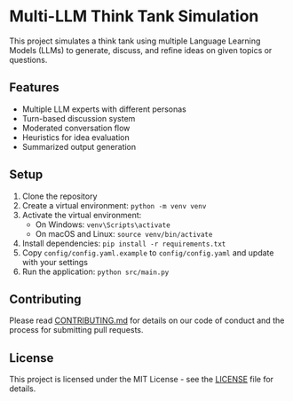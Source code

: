 # Multi-LLM Think Tank Simulation

This project simulates a think tank using multiple Language Learning Models (LLMs) to generate, discuss, and refine ideas on given topics or questions.

## Features

- Multiple LLM experts with different personas
- Turn-based discussion system
- Moderated conversation flow
- Heuristics for idea evaluation
- Summarized output generation

## Setup

1. Clone the repository
2. Create a virtual environment: `python -m venv venv`
3. Activate the virtual environment:
   - On Windows: `venv\Scripts\activate`
   - On macOS and Linux: `source venv/bin/activate`
4. Install dependencies: `pip install -r requirements.txt`
5. Copy `config/config.yaml.example` to `config/config.yaml` and update with your settings
6. Run the application: `python src/main.py`

## Contributing

Please read [CONTRIBUTING.md](CONTRIBUTING.md) for details on our code of conduct and the process for submitting pull requests.

## License

This project is licensed under the MIT License - see the [LICENSE](LICENSE) file for details.
